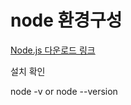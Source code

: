node 환경구성
======================

[Node.js 다운로드 링크](https://nodejs.org/en/)

설치 확인

node -v or node --version


